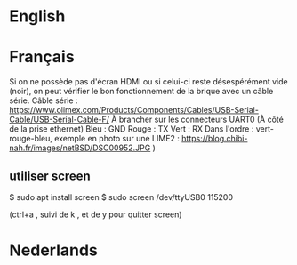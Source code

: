 <!-- TITLE: Usb 2 Serial -->
<!-- SUBTITLE: Connect using usb2serial cable  -->

# English
# Français
Si on ne possède pas d'écran HDMI ou si celui-ci reste désespérément vide (noir), on peut vérifier le bon fonctionnement de la brique avec un câble série.
Câble série : https://www.olimex.com/Products/Components/Cables/USB-Serial-Cable/USB-Serial-Cable-F/
À brancher sur les connecteurs UART0 (À côté de la prise ethernet)
Bleu : GND
Rouge : TX
Vert : RX 
Dans l'ordre : vert-rouge-bleu, exemple en photo sur une LIME2 : https://blog.chibi-nah.fr/images/netBSD/DSC00952.JPG )
## utiliser screen

$ sudo  apt install screen
$ sudo screen /dev/ttyUSB0 115200

(ctrl+a , suivi de k , et de y pour quitter screen)

# Nederlands
